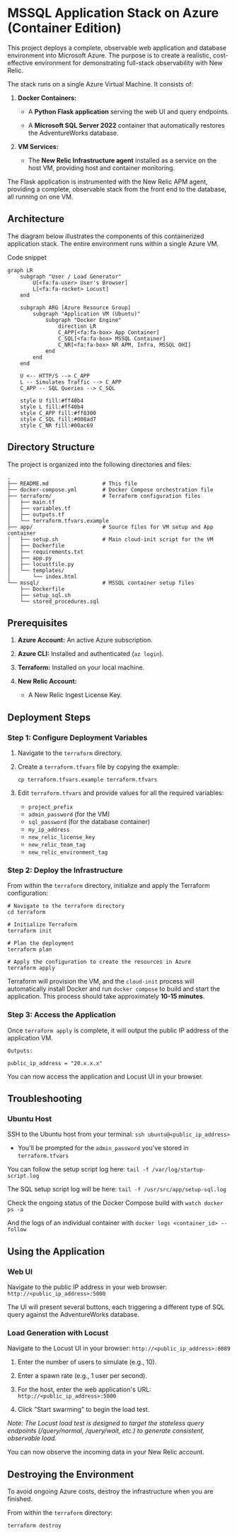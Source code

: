 MSSQL Application Stack on Azure (Container Edition)
====================================================

This project deploys a complete, observable web application and database environment into Microsoft Azure. The purpose is to create a realistic, cost-effective environment for demonstrating full-stack observability with New Relic.

The stack runs on a single Azure Virtual Machine. It consists of:

1.  **Docker Containers:**

    -   A **Python Flask application** serving the web UI and query endpoints.

    -   A **Microsoft SQL Server 2022** container that automatically restores the AdventureWorks database.

2.  **VM Services:**

    -   The **New Relic Infrastructure agent** installed as a service on the host VM, providing host and container monitoring.

The Flask application is instrumented with the New Relic APM agent, providing a complete, observable stack from the front end to the database, all running on one VM.

Architecture
------------

The diagram below illustrates the components of this containerized application stack. The entire environment runs within a single Azure VM.

Code snippet

```mermaid
graph LR
    subgraph "User / Load Generator"
        U[<fa:fa-user> User's Browser]
        L[<fa:fa-rocket> Locust]
    end

    subgraph ARG [Azure Resource Group]
        subgraph "Application VM (Ubuntu)"
            subgraph "Docker Engine"
                direction LR
                C_APP[<fa:fa-box> App Container]
                C_SQL[<fa:fa-box> MSSQL Container]
                C_NR[<fa:fa-box> NR APM, Infra, MSSQL OHI]
            end
        end
    end

    U <-- HTTP/S --> C_APP
    L -- Simulates Traffic --> C_APP
    C_APP -- SQL Queries --> C_SQL

    style U fill:#ff40b4
    style L fill:#ff40b4
    style C_APP fill:#ff8300
    style C_SQL fill:#008ad7
    style C_NR fill:#00ac69
```

Directory Structure
-------------------

The project is organized into the following directories and files:

```
.
├── README.md                 # This file
├── docker-compose.yml        # Docker Compose orchestration file
├── terraform/                # Terraform configuration files
│   ├── main.tf
│   ├── variables.tf
│   ├── outputs.tf
│   └── terraform.tfvars.example
├── app/                      # Source files for VM setup and App container
│   ├── setup.sh              # Main cloud-init script for the VM
│   ├── Dockerfile
│   ├── requirements.txt
│   ├── app.py
│   ├── locustfile.py
│   └── templates/
│       └── index.html
└── mssql/                    # MSSQL container setup files
    ├── Dockerfile
    ├── setup_sql.sh
    └── stored_procedures.sql
```

Prerequisites
-------------

1.  **Azure Account:** An active Azure subscription.

2.  **Azure CLI:** Installed and authenticated (`az login`).

3.  **Terraform:** Installed on your local machine.

4.  **New Relic Account:**

    -   A New Relic Ingest License Key.

Deployment Steps
----------------

### Step 1: Configure Deployment Variables

1.  Navigate to the `terraform` directory.

2.  Create a `terraform.tfvars` file by copying the example:

    ```
    cp terraform.tfvars.example terraform.tfvars
    ```

3.  Edit `terraform.tfvars` and provide values for all the required variables:
    -   `project_prefix`
    -   `admin_password` (for the VM)
    -   `sql_password` (for the database container)
    -   `my_ip_address`
    -   `new_relic_license_key`
    -   `new_relic_team_tag`
    -   `new_relic_environment_tag`

### Step 2: Deploy the Infrastructure

From within the `terraform` directory, initialize and apply the Terraform configuration:

```
# Navigate to the terraform directory
cd terraform

# Initialize Terraform
terraform init

# Plan the deployment
terraform plan

# Apply the configuration to create the resources in Azure
terraform apply
```

Terraform will provision the VM, and the `cloud-init` process will automatically install Docker and run `docker compose` to build and start the application. This process should take approximately **10-15 minutes**.

### Step 3: Access the Application

Once `terraform apply` is complete, it will output the public IP address of the application VM.

```
Outputs:

public_ip_address = "20.x.x.x"
```

You can now access the application and Locust UI in your browser.

Troubleshooting
---------------

### Ubuntu Host

SSH to the Ubuntu host from your terminal: `ssh ubuntu@<public_ip_address>`

-   You'll be prompted for the `admin_password` you've stored in `terraform.tfvars`

You can follow the setup script log here: `tail -f /var/log/startup-script.log`

The SQL setup script log will be here: `tail -f /usr/src/app/setup-sql.log`

Check the ongoing status of the Docker Compose build with `watch docker ps -a`

And the logs of an individual container with `docker logs <container_id> --follow`

Using the Application
---------------------

### Web UI

Navigate to the public IP address in your web browser: `http://<public_ip_address>:5000`

The UI will present several buttons, each triggering a different type of SQL query against the AdventureWorks database.

### Load Generation with Locust

Navigate to the Locust UI in your browser: `http://<public_ip_address>:8089`

1.  Enter the number of users to simulate (e.g., 10).

2.  Enter a spawn rate (e.g., 1 user per second).

3.  For the host, enter the web application's URL: `http://<public_ip_address>:5000`

4.  Click "Start swarming" to begin the load test.

*Note: The Locust load test is designed to target the stateless query endpoints (/query/normal, /query/wait, etc.) to generate consistent, observable load.*

You can now observe the incoming data in your New Relic account.

Destroying the Environment
--------------------------

To avoid ongoing Azure costs, destroy the infrastructure when you are finished.

From within the `terraform` directory:

```
terraform destroy
```